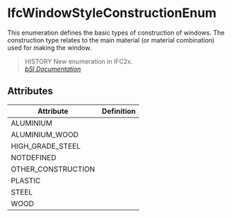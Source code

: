 IfcWindowStyleConstructionEnum
==============================
This enumeration defines the basic types of construction of windows. The
construction type relates to the main material (or material combination) used
for making the window.  
  
> HISTORY  New enumeration in IFC2x.  
[ _bSI
Documentation_](https://standards.buildingsmart.org/IFC/DEV/IFC4_2/FINAL/HTML/schema/ifcarchitecturedomain/lexical/ifcwindowstyleconstructionenum.htm)


Attributes
----------
| Attribute          | Definition   |
|--------------------|--------------|
| ALUMINIUM          |              |
| ALUMINIUM_WOOD     |              |
| HIGH_GRADE_STEEL   |              |
| NOTDEFINED         |              |
| OTHER_CONSTRUCTION |              |
| PLASTIC            |              |
| STEEL              |              |
| WOOD               |              |
